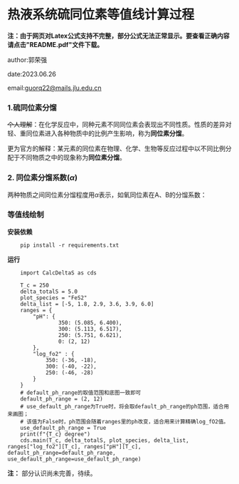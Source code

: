 # 热液系统硫同位素等值线计算过程
**注：由于网页对Latex公式支持不完整，部分公式无法正常显示。要查看正确内容请点击"README.pdf"文件下载。**

author:郭荣强

date:2023.06.26

email:guorq22@mails.jlu.edu.cn

### 1.硫同位素分馏

~~个人理解~~：在化学反应中，同种元素不同同位素会表现出不同性质。性质的差异对轻、重同位素进入各种物质中的比例产生影响，称为**同位素分馏**。

更为官方的解释：某元素的同位素在物理、化学、生物等反应过程中以不同比例分配于不同物质之中的现象称为**同位素分馏**。

### 2. 同位素分馏系数($\alpha$)

两种物质之间同位素分馏程度用$\alpha$表示，如氧同位素在A、B的分馏系数：


### 等值线绘制

**安装依赖**
```
    pip install -r requirements.txt
```

**运行**

```
    import CalcDeltaS as cds

    T_c = 250
    delta_totalS = 5.0
    plot_species = "FeS2"
    delta_list = [-5, 1.8, 2.9, 3.6, 3.9, 6.0]
    ranges = {
        "pH": {
                350: (5.085, 6.400),
                300: (5.113, 6.517),
                250: (5.751, 6.621),
                0: (2, 12)
        },
        "log_fo2" : {
            350: (-36, -18),
            300: (-40, -22),
            250: (-46, -28)
        }
    }
    # default_ph_range的取值范围和底图一致即可
    default_ph_range = (2, 12)
    # use_default_ph_range为True时，将会取default_ph_range的ph范围，适合用来画图；
    # 该值为False时，ph范围会随着ranges里的ph改变，适合用来计算精确log_fO2值。
    use_default_ph_range = True
    print(f"{T_c} degree")
    cds.main(T_c, delta_totalS, plot_species, delta_list, ranges["log_fo2"][T_c], ranges["pH"][T_c], default_ph_range=default_ph_range, use_default_ph_range=use_default_ph_range)
```



**注：** 部分认识尚未完善，待续。
